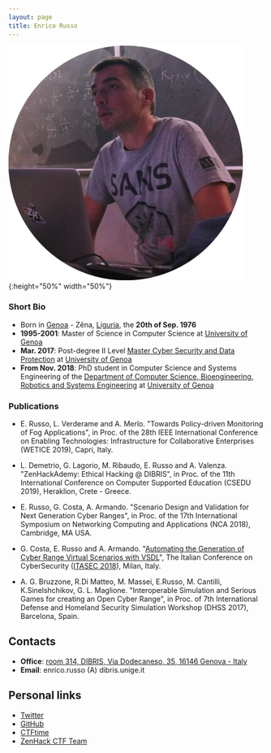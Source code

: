 ```yaml
---
layout: page
title: Enrico Russo
---
```


![Enrico's pic is missing.](/pics/enriquez.png){:height="50%" width="50%"}

### Short Bio
- Born in [Genoa](https://en.wikipedia.org/wiki/Genoa) - Zêna, [Liguria](https://en.wikipedia.org/wiki/Liguria), the **20th of Sep. 1976**
- **1995-2001**: Master of Science in Computer Science at [University of Genoa](https://en.wikipedia.org/wiki/University_of_Genoa)
- **Mar. 2017**: Post-degree II Level [Master Cyber Security and Data Protection](https://mastercybersecurity.it/) at [University of Genoa](https://en.wikipedia.org/wiki/University_of_Genoa) 
- **From Nov. 2018**: PhD student in Computer Science and Systems Engineering of the [Department of Computer Science, Bioengineering, Robotics and Systems Engineering](http://www.dibris.unige.it/) at [University
 of Genoa](https://en.wikipedia.org/wiki/University_of_Genoa)


### Publications
  - E. Russo, L. Verderame and A. Merlo. "Towards Policy-driven Monitoring of Fog Applications", in Proc. of the 28th IEEE International Conference on Enabling Technologies: Infrastructure for Collaborative Enterprises (WETICE 2019), Capri, Italy.

  - L. Demetrio, G. Lagorio, M. Ribaudo, E. Russo and A. Valenza. "ZenHackAdemy: Ethical Hacking @ DIBRIS", in Proc. of the 11th International Conference on Computer Supported Education (CSEDU 2019), Heraklion, Crete - Greece.
  
  - E. Russo, G. Costa, A. Armando. "Scenario Design and Validation for Next Generation Cyber Ranges", in Proc. of the 17th International Symposium on Networking Computing and Applications (NCA 2018), Cambridge, MA USA.

  - G. Costa, E. Russo and A. Armando. "[Automating the Generation of Cyber Range Virtual Scenarios with VSDL](/papers/Automating_the_Generation_of_CR_Virtual_Scenarios_with_VSDL.pdf)", The Italian Conference on CyberSecurity ([ITASEC 2018](https://www.itasec.it/2018.html)), Milan, Italy.
  
  - A. G. Bruzzone, R.Di Matteo, M. Massei, E.Russo, M. Cantilli, K.Sinelshchikov, G. L. Maglione. "Interoperable Simulation and Serious Games for creating an Open Cyber Range", in Proc. of 7th International Defense and Homeland Security Simulation Workshop (DHSS 2017), Barcelona, Spain.

## Contacts
- **Office**: [room 314, DIBRIS, Via Dodecaneso, 35, 16146 Genova - Italy](https://goo.gl/maps/kTyTs2YKMkL2)
- **Email**: enrico.russo (A) dibris.unige.it 

## Personal links
- [Twitter](https://twitter.com/springchickenz)
- [GitHub](https://github.com/enricorusso)
- [CTFtime](https://ctftime.org/user/24956)
- [ZenHack CTF Team](https://zenhack.it)

